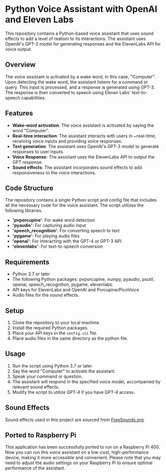 # Python Voice Assistant with OpenAI and Eleven Labs

This repository contains a Python-based voice assistant that uses sound effects to add a level of realism to its interactions. The assistant uses OpenAI's GPT-3 model for generating responses and the ElevenLabs API for voice output.

## Overview

The voice assistant is activated by a wake word, in this case, "Computer". Upon detecting the wake word, the assistant listens for a command or query. This input is processed, and a response is generated using GPT-3. The response is then converted to speech using Eleven Labs' text-to-speech capabilities.

## Features

- **Wake-word activation**: The voice assistant is activated by saying the word "Computer".
- **Real-time interaction**: The assistant interacts with users in ~real-time, receiving voice inputs and providing voice responses.
- **Text generation**: The assistant uses OpenAI's GPT-3 model to generate responses to user inputs.
- **Voice Response**: The assistant uses the ElevenLabs API to output the GPT response.
- **Sound effects**: The assistant incorporates sound effects to add responsiveness to the voice interactions.

## Code Structure

The repository contains a single Python script and config file that includes all the necessary code for the voice assistant. The script utilizes the following libraries.

- **'pvporcupine'**: For wake word detection
- **'pyaudio'**: For capturing audio input
- **'speech_recognition'**: For converting speech to text
- **'pygame'**: For playing audio files
- **'openai'**: For interacting with the GPT-4 or GPT-3 API
- **'elevenlabs'**: For text-to-speech conversion

## Requirements

- Python 3.7 or later
- The following Python packages: pvporcupine, numpy, pyaudio, psutil, openai, speech_recognition, pygame, elevenlabs.
- API keys for ElevenLabs and OpenAI and Porcupine/PicoVoice
- Audio files for the sound effects.

## Setup

1. Clone the repository to your local machine.
2. Install the required Python packages.
3. Place your API keys in the `config.ini` file.
4. Place audio files in the same directory as the python file.

## Usage

1. Run the script using Python 3.7 or later.
2. Say the word "Computer" to activate the assistant.
3. Speak your command or question.
4. The assistant will respond in the specified voice model, accompanied by relevant sound effects.
5. Modify the script to utilize GPT-4 if you have GPT-4 access.

## Sound Effects

Sound effects used in this project are sourced from [FreeSounds.org](https://www.freesound.org).

## Ported to Raspberry Pi
This application has been successfully ported to run on a Raspberry Pi 400. Now you can run this voice assistant on a low-cost, high-performance device, making it more accessible and convenient. Please note that you may need to adjust the audio settings on your Raspberry Pi to ensure optimal performance of the assistant.
